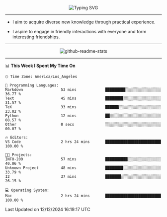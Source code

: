 <p align="center">
  <img src="https://readme-typing-svg.demolab.com?font=Fira+Code&weight=500&size=32&duration=2500&pause=1600&center=true&vCenter=true&random=false&width=1024&height=64&lines=Hi+there+%F0%9F%91%8B;I'm+delighted+you+could+make+it+here+%F0%9F%8E%89;I'm+Harry%2C+a+college+student+still+finding+my+way" alt="Typing SVG" />
</p>


---


- I aim to acquire diverse new knowledge through practical experience.

- I aspire to engage in friendly interactions with everyone and form interesting friendships.


---


<p align="center">
  <img src="https://github-readme-stats.vercel.app/api?username=Harry-Jing&show_icons=true" alt="github-readme-stats"/>
</p>


---

<!--START_SECTION:waka-->
📊 **This Week I Spent My Time On** 

```text
🕑︎ Time Zone: America/Los_Angeles

💬 Programming Languages: 
Markdown                 53 mins             █████████░░░░░░░░░░░░░░░░   36.77 % 
Text                     45 mins             ████████░░░░░░░░░░░░░░░░░   31.57 % 
TeX                      33 mins             ██████░░░░░░░░░░░░░░░░░░░   23.02 % 
Python                   12 mins             ██░░░░░░░░░░░░░░░░░░░░░░░   08.57 % 
Other                    0 secs              ░░░░░░░░░░░░░░░░░░░░░░░░░   00.07 % 

🔥 Editors: 
VS Code                  2 hrs 24 mins       █████████████████████████   100.00 % 

🐱‍💻 Projects: 
INFO-200                 57 mins             ██████████░░░░░░░░░░░░░░░   40.06 % 
Unknown Project          48 mins             ████████░░░░░░░░░░░░░░░░░   33.79 % 
I2                       37 mins             ███████░░░░░░░░░░░░░░░░░░   26.15 % 

💻 Operating System: 
Mac                      2 hrs 24 mins       █████████████████████████   100.00 % 
```


 Last Updated on 12/12/2024 16:19:17 UTC
<!--END_SECTION:waka-->
